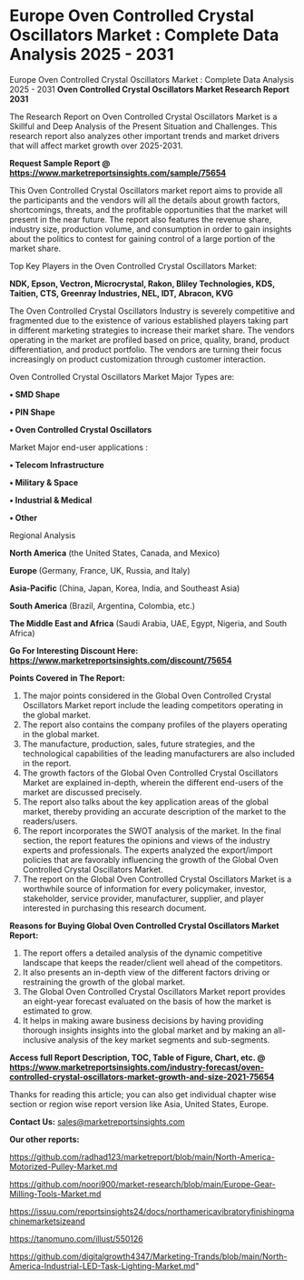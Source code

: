 # Europe Oven Controlled Crystal Oscillators Market : Complete Data Analysis 2025 - 2031
 Europe Oven Controlled Crystal Oscillators Market : Complete Data Analysis 2025 - 2031
<strong>Oven Controlled Crystal Oscillators Market Research Report 2031</strong>

The Research Report on Oven Controlled Crystal Oscillators Market is a Skillful and Deep Analysis of the Present Situation and Challenges. This research report also analyzes other important trends and market drivers that will affect market growth over 2025-2031.

<strong>Request Sample Report @ <a href=https://www.marketreportsinsights.com/sample/75654>https://www.marketreportsinsights.com/sample/75654</a></strong>

This Oven Controlled Crystal Oscillators market report aims to provide all the participants and the vendors will all the details about growth factors, shortcomings, threats, and the profitable opportunities that the market will present in the near future. The report also features the revenue share, industry size, production volume, and consumption in order to gain insights about the politics to contest for gaining control of a large portion of the market share.

Top Key Players in the Oven Controlled Crystal Oscillators Market:

<strong>NDK, Epson, Vectron, Microcrystal, Rakon, Bliley Technologies, KDS, Taitien, CTS, Greenray Industries, NEL, IDT, Abracon, KVG</strong>

The Oven Controlled Crystal Oscillators Industry is severely competitive and fragmented due to the existence of various established players taking part in different marketing strategies to increase their market share. The vendors operating in the market are profiled based on price, quality, brand, product differentiation, and product portfolio. The vendors are turning their focus increasingly on product customization through customer interaction.

Oven Controlled Crystal Oscillators Market Major Types are:

<strong>• SMD Shape

• PIN Shape

• Oven Controlled Crystal Oscillators</strong>

Market Major end-user applications :

<strong>• Telecom Infrastructure

• Military & Space

• Industrial & Medical

• Other</strong>

Regional Analysis

</u><strong><b>North America</b></strong> (the United States, Canada, and Mexico)

<strong><b>Europe </b></strong>(Germany, France, UK, Russia, and Italy)

<strong><b>Asia-Pacific</b></strong> (China, Japan, Korea, India, and Southeast Asia)

<strong><b>South America</b></strong> (Brazil, Argentina, Colombia, etc.)

<strong><b>The Middle East and Africa</b></strong> (Saudi Arabia, UAE, Egypt, Nigeria, and South Africa)

<strong>Go For Interesting Discount Here: <a href=https://www.marketreportsinsights.com/discount/75654>https://www.marketreportsinsights.com/discount/75654</a></strong>

<strong>Points Covered in The Report:</strong>
<ol>
  <li>The major points considered in the Global Oven Controlled Crystal Oscillators Market report include the leading competitors operating in the global market.</li>
  <li>The report also contains the company profiles of the players operating in the global market.</li>
  <li>The manufacture, production, sales, future strategies, and the technological capabilities of the leading manufacturers are also included in the report.</li>
  <li>The growth factors of the Global Oven Controlled Crystal Oscillators Market are explained in-depth, wherein the different end-users of the market are discussed precisely.</li>
  <li>The report also talks about the key application areas of the global market, thereby providing an accurate description of the market to the readers/users.</li>
  <li>The report incorporates the SWOT analysis of the market. In the final section, the report features the opinions and views of the industry experts and professionals. The experts analyzed the export/import policies that are favorably influencing the growth of the Global Oven Controlled Crystal Oscillators Market.</li>
  <li>The report on the Global Oven Controlled Crystal Oscillators Market is a worthwhile source of information for every policymaker, investor, stakeholder, service provider, manufacturer, supplier, and player interested in purchasing this research document.</li>
</ol>
<strong>Reasons for Buying Global Oven Controlled Crystal Oscillators Market Report:</strong>

<ol>
  <li>The report offers a detailed analysis of the dynamic competitive landscape that keeps the reader/client well ahead of the competitors.</li>
  <li>It also presents an in-depth view of the different factors driving or restraining the growth of the global market.</li>
  <li>The Global Oven Controlled Crystal Oscillators Market report provides an eight-year forecast evaluated on the basis of how the market is estimated to grow.</li>
  <li>It helps in making aware business decisions by having providing thorough insights insights into the global market and by making an all-inclusive analysis of the key market segments and sub-segments.</li>
</ol>
<strong>Access full Report Description, TOC, Table of Figure, Chart, etc. @ <a href=https://www.marketreportsinsights.com/industry-forecast/oven-controlled-crystal-oscillators-market-growth-and-size-2021-75654>https://www.marketreportsinsights.com/industry-forecast/oven-controlled-crystal-oscillators-market-growth-and-size-2021-75654</a></strong>


Thanks for reading this article; you can also get individual chapter wise section or region wise report version like Asia, United States, Europe.

<strong>Contact Us:</strong>
sales@marketreportsinsights.com

<strong>Our other reports:</strong>

<a href=https://github.com/radhad123/marketreport/blob/main/North-America-Motorized-Pulley-Market.md>https://github.com/radhad123/marketreport/blob/main/North-America-Motorized-Pulley-Market.md</a>

<a href=https://github.com/noori900/market-research/blob/main/Europe-Gear-Milling-Tools-Market.md>https://github.com/noori900/market-research/blob/main/Europe-Gear-Milling-Tools-Market.md</a>

<a href=https://issuu.com/reportsinsights24/docs/northamericavibratoryfinishingmachinemarketsizeand>https://issuu.com/reportsinsights24/docs/northamericavibratoryfinishingmachinemarketsizeand</a>

<a href=https://tanomuno.com/illust/550126>https://tanomuno.com/illust/550126</a>

<a href=https://github.com/digitalgrowth4347/Marketing-Trands/blob/main/North-America-Industrial-LED-Task-Lighting-Market.md>https://github.com/digitalgrowth4347/Marketing-Trands/blob/main/North-America-Industrial-LED-Task-Lighting-Market.md</a>"

